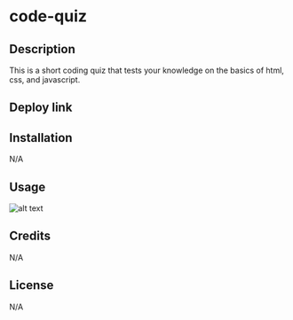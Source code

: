 # code-quiz


## Description
This is a short coding quiz that tests your knowledge on the basics of html, css, and javascript. 

## Deploy link



## Installation

N/A

## Usage



![alt text]()



## Credits

N/A

## License

N/A
